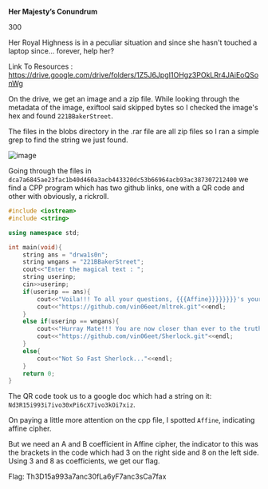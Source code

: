 **Her Majesty’s Conundrum**

300

Her Royal Highness is in a peculiar situation and since she hasn't touched a laptop since… forever, help her?

Link To Resources : https://drive.google.com/drive/folders/1Z5J6JpgI1OHgz3POkLRr4JAiEoQSonWg

On the drive, we get an image and a zip file. While looking through the metadata of the image, exiftool said skipped bytes so I checked the image's hex and found `221BBakerStreet`.

The files in the blobs directory in the .rar file are all zip files so I ran a simple grep to find the string we just found. 

![image](https://github.com/user-attachments/assets/3da19d8e-878b-4e6a-92dc-b6bfbdd90875)

Going through the files in `dca7a6845ae23fac1b40d460a3acb443320dc53b66964acb93ac387307212400` we find a CPP program which has two github links, one with a QR code and other with obviously, a rickroll. 

```cpp
#include <iostream>
#include <string>

using namespace std;

int main(void){
	string ans = "drwa1s0n";
	string wngans = "221BBakerStreet";
	cout<<"Enter the magical text : ";
	string userinp;
	cin>>userinp;
	if(userinp == ans){
		cout<<"Voila!!! To all your questions, {{{Affine}}}}}}}}'s your answer."<<endl;
		cout<<"https://github.com/vin06eet/mltrek.git"<<endl;
	}
	else if(userinp == wngans){
		cout<<"Hurray Mate!!! You are now closer than ever to the truth"<<endl;
		cout<<"https://github.com/vin06eet/Sherlock.git"<<endl;
	}
	else{
		cout<<"Not So Fast Sherlock..."<<endl;
	}
	return 0;
}
```

The QR code took us to a google doc which had a string on it: `Nd3R15i993i7ivo30xPi6cX7ivo3kOi7xiz`.

On paying a little more attention on the cpp file, I spotted `Affine`, indicating affine cipher. 

But we need an A and B coefficient in Affine cipher, the indicator to this was the brackets in the code which had 3 on the right side and 8 on the left side. Using 3 and 8 as coefficients, we get our flag.

Flag: Th3D15a993a7anc30fLa6yF7anc3sCa7fax

